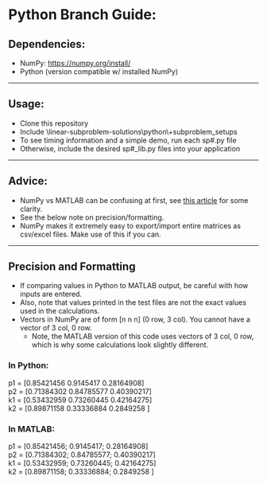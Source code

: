 # Python Branch Guide:
## Dependencies:
- NumPy: https://numpy.org/install/
- Python (version compatible w/ installed NumPy)
---
## Usage:
- Clone this repository
- Include \\linear-subproblem-solutions\\python\\+subproblem_setups
- To see timing information and a simple demo, run each sp#.py file
- Otherwise, include the desired sp#_lib.py files into your application
---
## Advice:
- NumPy vs MATLAB can be confusing at first, see [this article](https://numpy.org/doc/stable/user/numpy-for-matlab-users.html) for some clarity.
- See the below note on precision/formatting.
- NumPy makes it extremely easy to export/import entire matrices as csv/excel files.  Make use of this if you can.
---
## Precision and Formatting
- If comparing values in Python to MATLAB output, be careful with how inputs are entered.
- Also, note that values printed in the test files are not the exact values used in the calculations.
- Vectors in NumPy are of form [n n n] (0 row, 3 col).  You cannot have a vector of 3 col, 0 row.
  - Note, the MATLAB version of this code uses vectors of 3 col, 0 row, which is why some calculations look slightly different.
### In Python:
   p1 = [0.85421456 0.9145417  0.28164908]\
   p2 = [0.71384302 0.84785577 0.40390217]\
   k1 = [0.53432959 0.73260445 0.42164275]\
   k2 = [0.89871158 0.33336884 0.2849258 ]
### In MATLAB:
   p1 = [0.85421456; 0.9145417;  0.28164908]\
   p2 = [0.71384302; 0.84785577; 0.40390217]\
   k1 = [0.53432959; 0.73260445; 0.42164275]\
   k2 = [0.89871158; 0.33336884; 0.2849258 ]